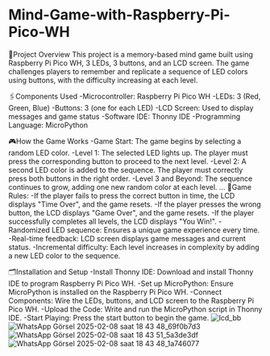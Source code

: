 # Mind-Game-with-Raspberry-Pi-Pico-WH
📍Project Overview
This project is a memory-based mind game built using Raspberry Pi Pico WH, 3 LEDs, 3 buttons, and an LCD screen. The game challenges players to remember and replicate a sequence of LED colors using buttons, with the difficulty increasing at each level.

🖇️Components Used
-Microcontroller: Raspberry Pi Pico WH
-LEDs: 3 (Red, Green, Blue)
-Buttons: 3 (one for each LED)
-LCD Screen: Used to display messages and game status
-Software IDE: Thonny IDE
-Programming Language: MicroPython

🎮How the Game Works
-Game Start: The game begins by selecting a random LED color.
-Level 1: The selected LED lights up. The player must press the corresponding button to proceed to the next level.
-Level 2: A second LED color is added to the sequence. The player must correctly press both buttons in the right order.
-Level 3 and Beyond: The sequence continues to grow, adding one new random color at each level.
...
🧾Game Rules:
-If the player fails to press the correct button in time, the LCD displays "Time Over", and the game resets.
-If the player presses the wrong button, the LCD displays "Game Over", and the game resets.
-If the player successfully completes all levels, the LCD displays "You Win!".
-Randomized LED sequence: Ensures a unique game experience every time.
-Real-time feedback: LCD screen displays game messages and current status.
-Incremental difficulty: Each level increases in complexity by adding a new LED color to the sequence.

🗂️Installation and Setup
-Install Thonny IDE: Download and install Thonny IDE to program Raspberry Pi Pico WH.
-Set up MicroPython: Ensure MicroPython is installed on the Raspberry Pi Pico WH.
-Connect Components: Wire the LEDs, buttons, and LCD screen to the Raspberry Pi Pico WH.
-Upload the Code: Write and run the MicroPython script in Thonny IDE.
-Start Playing: Press the start button to begin the game.
![lcd_bb](https://github.com/user-attachments/assets/bda688c2-24bd-4316-b4f7-e9917a7ecc6b)
![WhatsApp Görsel 2025-02-08 saat 18 43 48_69f0b7d3](https://github.com/user-attachments/assets/f64f3b93-6ae6-4477-8ce9-f1c24acfcfb1)
![WhatsApp Görsel 2025-02-08 saat 18 43 51_5a3de3df](https://github.com/user-attachments/assets/8af25060-5643-48bc-8fe3-fd7181d477d5)
![WhatsApp Görsel 2025-02-08 saat 18 43 48_1a746077](https://github.com/user-attachments/assets/dc529333-3f8a-472f-8016-bf199fbeece1)


